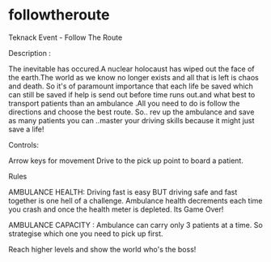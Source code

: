 # followtheroute
Teknack Event - Follow The Route 


Description :

The inevitable has occured.A nuclear holocaust has wiped out the face of the earth.The  world as we know no longer exists and all that is left is chaos and death. So it's of paramount importance that each life be saved which can still be saved if help is send out before time runs out.and what best to transport patients than an ambulance .All you need to do is follow the directions and choose the best route. So.. rev up the ambulance and save as many patients you can ..master your  driving skills because  it might just  save a life!

Controls:

Arrow keys for movement
Drive to the pick up point to board a patient.

Rules

AMBULANCE HEALTH:
Driving fast is easy BUT driving safe and fast together is one hell of a challenge. Ambulance health decrements each time you crash and once the health meter is depleted. Its Game Over!

AMBULANCE CAPACITY :
Ambulance can carry only 3 patients at a time. So strategise which one you need to pick up first.


Reach higher levels and show the world who's  the boss!
